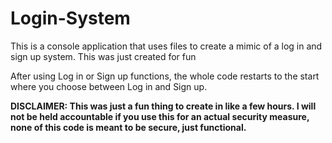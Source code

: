 # Login-System
This is a console application that uses files to create a mimic of a log in and sign up system. This was just created for fun

After using Log in or Sign up functions, the whole code restarts to the start where you choose between Log in and Sign up.

**DISCLAIMER: This was just a fun thing to create in like a few hours. I will not be held accountable if you use this for an actual security measure, none of this code is meant to be secure, just functional.**
